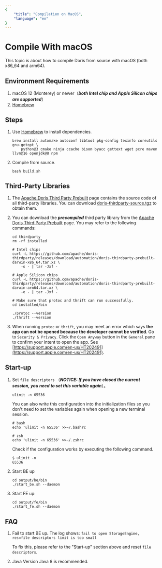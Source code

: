 ```yaml
---
{
    "title": "Compilation on MacOS",
    "language": "en"
}
---
```


<!--
Licensed to the Apache Software Foundation (ASF) under one
or more contributor license agreements.  See the NOTICE file
distributed with this work for additional information
regarding copyright ownership.  The ASF licenses this file
to you under the Apache License, Version 2.0 (the
"License"); you may not use this file except in compliance
with the License.  You may obtain a copy of the License at

  http://www.apache.org/licenses/LICENSE-2.0

Unless required by applicable law or agreed to in writing,
software distributed under the License is distributed on an
"AS IS" BASIS, WITHOUT WARRANTIES OR CONDITIONS OF ANY
KIND, either express or implied.  See the License for the
specific language governing permissions and limitations
under the License.
-->

# Compile With macOS

This topic is about how to compile Doris from source with macOS (both x86_64 and arm64).

## Environment Requirements

1. macOS 12 (Monterey) or newer（_**both Intel chip and Apple Silicon chips are supported**_）
2. [Homebrew](https://brew.sh/)

## Steps

1. Use [Homebrew](https://brew.sh/) to install dependencies.
    ```shell
    brew install automake autoconf libtool pkg-config texinfo coreutils gnu-getopt \
        python@3 cmake ninja ccache bison byacc gettext wget pcre maven llvm@16 openjdk@8 npm
    ```

2. Compile from source.
    ```shell
    bash build.sh
    ```

## Third-Party Libraries

1. The [Apache Doris Third Party Prebuilt](https://github.com/apache/doris-thirdparty/releases/tag/automation) page contains the source code of all third-party libraries. You can download [doris-thirdparty-source.tgz](https://github.com/apache/doris-thirdparty/releases/download/automation/doris-thirdparty-source.tgz) to obtain them.

2. You can download the _**precompiled**_ third party library from the [Apache Doris Third Party Prebuilt](https://github.com/apache/doris-thirdparty/releases/tag/automation) page. You may refer to the following commands:
    ```shell
    cd thirdparty
    rm -rf installed

    # Intel chips
    curl -L https://github.com/apache/doris-thirdparty/releases/download/automation/doris-thirdparty-prebuilt-darwin-x86_64.tar.xz \
        -o - | tar -Jxf -

    # Apple Silicon chips
    curl -L https://github.com/apache/doris-thirdparty/releases/download/automation/doris-thirdparty-prebuilt-darwin-arm64.tar.xz \
        -o - | tar -Jxf -

    # Make sure that protoc and thrift can run successfully.
    cd installed/bin

    ./protoc --version
    ./thrift --version
    ```
3. When running `protoc` or `thrift`, you may meet an error which says **the app can not be opened because the developer cannot be verified**. Go to `Security & Privacy`. Click the `Open Anyway` button in the `General` pane to confirm your intent to open the app. See [https://support.apple.com/en-us/HT202491](https://support.apple.com/en-us/HT202491).

## Start-up

1. Set `file descriptors` （_**NOTICE: If you have closed the current session, you need to set this variable again**_）。
    ```shell
    ulimit -n 65536
    ```
    You can also write this configuration into the initialization files so you don't need to set the variables again when opening a new terminal session.
    ```shell
    # bash
    echo 'ulimit -n 65536' >>~/.bashrc
    
    # zsh
    echo 'ulimit -n 65536' >>~/.zshrc
    ```
    Check if the configuration works by executing the following command.
    ```shell
    $ ulimit -n
    65536
    ```

2. Start BE up
    ```shell
    cd output/be/bin
    ./start_be.sh --daemon
    ```

3. Start FE up
    ```shell
    cd output/fe/bin
    ./start_fe.sh --daemon
    ```

## FAQ

1. Fail to start BE up. The log shows: `fail to open StorageEngine, res=file descriptors limit is too small`

   To fix this, please refer to the "Start-up" section above and reset  `file descriptors`.

2. Java Version
   Java 8 is recommended.
